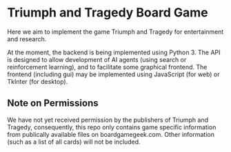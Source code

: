 # Triumph and Tragedy Board Game

Here we aim to implement the game Triumph and Tragedy for entertainment and research.

At the moment, the backend is being implemented using Python 3. The API is designed to allow development of AI agents (using search or reinforcement learning), and to facilitate some graphical frontend. The frontend (including gui) may be implemented using JavaScript (for web) or TkInter (for desktop).

## Note on Permissions

We have not yet received permission by the publishers of Triumph and Tragedy, consequently, this repo only contains game specific information from publically available files on boardgamegeek.com. Other information (such as a list of all cards) will not be included.
